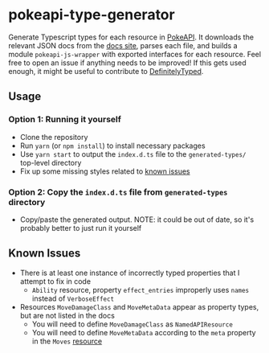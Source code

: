 # pokeapi-type-generator

Generate Typescript types for each resource in [PokeAPI](https://pokeapi.co/docs/v2.html/). It downloads the relevant JSON docs from the [docs site](https://github.com/PokeAPI/pokeapi.co/tree/master/src/docs), parses each file, and builds a module `pokeapi-js-wrapper` with exported interfaces for each resource. Feel free to open an issue if anything needs to be improved! If this gets used enough, it might be useful to contribute to [DefinitelyTyped](https://github.com/DefinitelyTyped/DefinitelyTyped).

## Usage

### Option 1: Running it yourself

- Clone the repository
- Run `yarn` (or `npm install`) to install necessary packages
- Use `yarn start` to output the `index.d.ts` file to the `generated-types/` top-level directory
- Fix up some missing styles related to [known issues](#knownissues)

### Option 2: Copy the `index.d.ts` file from `generated-types` directory

- Copy/paste the generated output. NOTE: it could be out of date, so it's probably better to just run it yourself

## Known Issues

- There is at least one instance of incorrectly typed properties that I attempt to fix in code
  - `Ability` resource, property `effect_entries` improperly uses `names` instead of `VerboseEffect`
- Resources `MoveDamageClass` and `MoveMetaData` appear as property types, but are not listed in the docs
  - You will need to define `MoveDamageClass` as `NamedAPIResource`
  - You will need to define `MoveMetaData` according to the `meta` property in the `Moves` [resource](https://pokeapi.co/docs/v2.html#moves)
